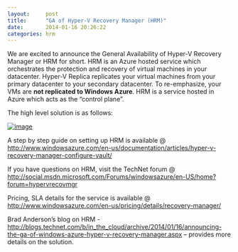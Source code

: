 ```yaml
---
layout:     post
title:      "GA of Hyper-V Recovery Manager (HRM)"
date:       2014-01-16 20:26:22
categories: hrm
---
```

We are excited to announce the General Availability of Hyper-V Recovery Manager or HRM for short. HRM is an Azure hosted service which orchestrates the protection and recovery of virtual machines in your datacenter. Hyper-V Replica replicates your virtual machines from your primary datacenter to your secondary datacenter. To re-emphasize, your VMs are **not replicated to Windows Azure**. HRM is a service hosted in Azure which acts as the “control plane”.

The high level solution is as follows:

[![image](https://msdnshared.blob.core.windows.net/media/TNBlogsFS/prod.evol.blogs.technet.com/CommunityServer.Blogs.Components.WeblogFiles/00/00/00/50/45/metablogapi/image_thumb_08F9A01C.png)](https://msdnshared.blob.core.windows.net/media/TNBlogsFS/prod.evol.blogs.technet.com/CommunityServer.Blogs.Components.WeblogFiles/00/00/00/50/45/metablogapi/image_63015F14.png)

A step by step guide on setting up HRM is available @ <http://www.windowsazure.com/en-us/documentation/articles/hyper-v-recovery-manager-configure-vault/>

If you have questions on HRM, visit the TechNet forum @ <http://social.msdn.microsoft.com/Forums/windowsazure/en-US/home?forum=hypervrecovmgr>

Pricing, SLA details for the service is available @ <http://www.windowsazure.com/en-us/pricing/details/recovery-manager/>

Brad Anderson’s blog on HRM - <http://blogs.technet.com/b/in_the_cloud/archive/2014/01/16/announcing-the-ga-of-windows-azure-hyper-v-recovery-manager.aspx> – provides more details on the solution.

